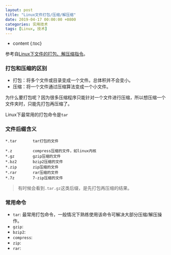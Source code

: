 ```yaml
---
layout: post
title: "Linux文件打包/压缩/解压缩"
date: 2019-04-17 00:00:00 +0800 
categories: 实用技术
tags: [Linux, 技术]
---
```

* content
{:toc}

参考自[Linux下文件的打包、解压缩指令](https://www.cnblogs.com/yhjoker/p/7568680.html)。

<!-- more -->
### 打包和压缩的区别
* 打包：将多个文件或目录变成一个文件。总体积并不会变小。
* 压缩：将一个文件通过压缩算法变成一个小文件。

为什么要打包呢？因为很多压缩程序只能针对一个文件进行压缩，所以想压缩一个文件夹时，只能先打包再压缩了。

Linux下最常用的打包命令是`tar`

### 文件后缀含义

```
*.tar       tar打包的文件

*.z         compress压缩的文件，如linux内核
*.gz        gzip压缩的文件
*.bz2       bzip2压缩的文件
*.zip       zip压缩的文件
*.rar       rar压缩的文件
*.7z        7-zip压缩的文件
```
> 有时候会看到`.tar.gz`这类后缀，是先打包再压缩的结果。

### 常用命令
* `tar`: 最常用打包命令，一般情况下熟练使用该命令可解决大部分压缩/解压操作。
* `gzip`: 
* `bzip2`: 
* `compress`: 
* `zip`: 
* `rar`: 